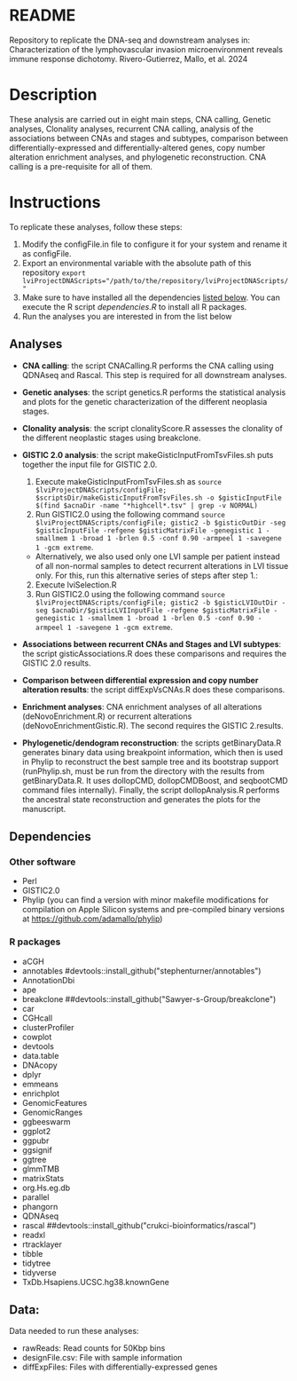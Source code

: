 # README
Repository to replicate the DNA-seq and downstream analyses in: Characterization of the lymphovascular invasion microenvironment reveals immune response dichotomy. Rivero-Gutierrez, Mallo, et al. 2024

# Description
These analysis are carried out in eight main steps, CNA calling, Genetic analyses, Clonality analyses, recurrent CNA calling, analysis of the associations between CNAs and stages and subtypes, comparison between differentially-expressed and differentially-altered genes, copy number alteration enrichment analyses, and phylogenetic reconstruction. CNA calling is a pre-requisite for all of them.

# Instructions
To replicate these analyses, follow these steps:
1. Modify the configFile.in file to configure it for your system and rename it as configFile. 
2. Export an environmental variable with the absolute path of this repository `export lviProjectDNAScripts="/path/to/the/repository/lviProjectDNAScripts/"`
3. Make sure to have installed all the dependencies [listed below](#dependencies). You can execute the R script *dependencies.R* to install all R packages.
4. Run the analyses you are interested in from the list below

## Analyses
- **CNA calling**: the script CNACalling.R performs the CNA calling using QDNAseq and Rascal. This step is required for all downstream analyses.

- **Genetic analyses**: the script genetics.R performs the statistical analysis and plots for the genetic characterization of the different neoplasia stages.

- **Clonality analysis**: the script clonalityScore.R assesses the clonality of the different neoplastic stages using breakclone.

- **GISTIC 2.0 analysis**: the script makeGisticInputFromTsvFiles.sh puts together the input file for GISTIC 2.0.
    1. Execute makeGisticInputFromTsvFiles.sh as `source $lviProjectDNAScripts/configFile; $scriptsDir/makeGisticInputFromTsvFiles.sh -o $gisticInputFile $(find $acnaDir -name "*highcell*.tsv" | grep -v NORMAL)`
    2. Run GISTIC2.0 using the following command `source $lviProjectDNAScripts/configFile; gistic2 -b $gisticOutDir -seg $gisticInputFile -refgene $gisticMatrixFile -genegistic 1 -smallmem 1 -broad 1 -brlen 0.5 -conf 0.90 -armpeel 1 -savegene 1 -gcm extreme`.
    - Alternatively, we also used only one LVI sample per patient instead of all non-normal samples to detect recurrent alterations in LVI tissue only. For this, run this alternative series of steps after step 1.:
    2. Execute lviSelection.R
    3. Run GISTIC2.0 using the following command `source $lviProjectDNAScripts/configFile; gistic2 -b $gisticLVIOutDir -seg $acnaDir/$gisticLVIInputFile -refgene $gisticMatrixFile -genegistic 1 -smallmem 1 -broad 1 -brlen 0.5 -conf 0.90 -armpeel 1 -savegene 1 -gcm extreme`.

- **Associations between recurrent CNAs and Stages and LVI subtypes**: the script gisticAssociations.R does these comparisons and requires the GISTIC 2.0 results.

- **Comparison between differential expression and copy number alteration results**: the script diffExpVsCNAs.R does these comparisons.

- **Enrichment analyses**: CNA enrichment analyses of all alterations (deNovoEnrichment.R) or recurrent alterations (deNovoEnrichmentGistic.R). The second requires the GISTIC 2.results.

- **Phylogenetic/dendogram reconstruction**: the scripts getBinaryData.R generates binary data using breakpoint information, which then is used in Phylip to reconstruct the best sample tree and its bootstrap support (runPhylip.sh, must be run from the directory with the results from getBinaryData.R. It uses dollopCMD, dollopCMDBoost, and seqbootCMD command files internally). Finally, the script dollopAnalysis.R performs the ancestral state reconstruction and generates the plots for the manuscript.

## Dependencies

### Other software
- Perl
- GISTIC2.0
- Phylip (you can find a version with minor makefile modifications for compilation on Apple Silicon systems and pre-compiled binary versions at https://github.com/adamallo/phylip)

### R packages
- aCGH
- annotables #devtools::install_github("stephenturner/annotables")
- AnnotationDbi
- ape
- breakclone ##devtools::install_github("Sawyer-s-Group/breakclone")
- car
- CGHcall
- clusterProfiler
- cowplot
- devtools
- data.table
- DNAcopy
- dplyr
- emmeans
- enrichplot
- GenomicFeatures
- GenomicRanges
- ggbeeswarm
- ggplot2
- ggpubr
- ggsignif
- ggtree
- glmmTMB
- matrixStats
- org.Hs.eg.db
- parallel
- phangorn
- QDNAseq
- rascal ##devtools::install_github("crukci-bioinformatics/rascal")
- readxl
- rtracklayer
- tibble
- tidytree
- tidyverse
- TxDb.Hsapiens.UCSC.hg38.knownGene

## Data:
Data needed to run these analyses:
- rawReads: Read counts for 50Kbp bins
- designFile.csv: File with sample information
- diffExpFiles: Files with differentially-expressed genes
